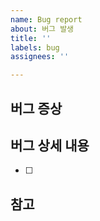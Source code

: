 ```yaml
---
name: Bug report
about: 버그 발생
title: ''
labels: bug
assignees: ''

---
```


## 버그 증상
> 

## 버그 상세 내용
- [ ] 

## 참고
